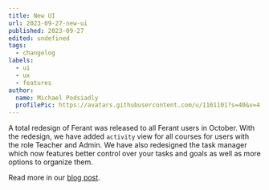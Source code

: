```yaml
---
title: New UI
url: 2023-09-27-new-ui
published: 2023-09-27
edited: undefined
tags:
  - changelog
labels:
  - ui
  - ux
  - features
author:
  name: Michael Podsiadly
  profilePic: https://avatars.githubusercontent.com/u/1161101?s=40&v=4
---
```


A total redesign of Ferant was released to all Ferant users in October. With the redesign, we have added `activity` view for all courses for users with the role Teacher and Admin. We have also redesigned the task manager which now features better control over your tasks and goals as well as more options to organize them.

Read more in our [blog post](//blog.ferant.io/product/2023-10-01-Ferant-redesign).
